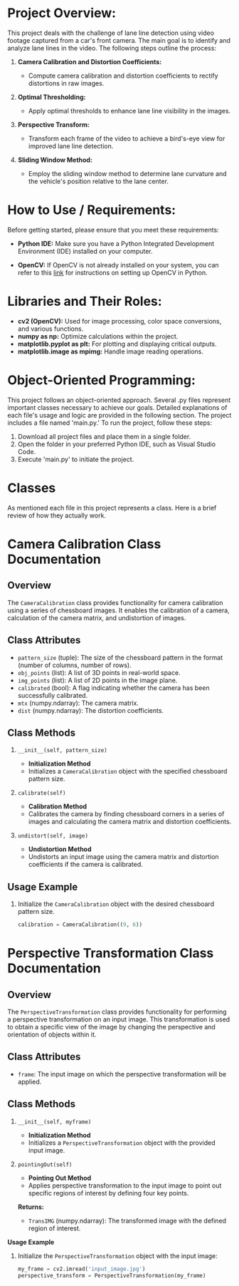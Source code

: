 # Project Overview:

This project deals with the challenge of lane line detection using video footage captured from a car's front camera. The main goal is to identify and analyze lane lines in the video. The following steps outline the process:

1. **Camera Calibration and Distortion Coefficients:**
   - Compute camera calibration and distortion coefficients to rectify distortions in raw images.

2. **Optimal Thresholding:**
   - Apply optimal thresholds to enhance lane line visibility in the images.

3. **Perspective Transform:**
   - Transform each frame of the video to achieve a bird's-eye view for improved lane line detection.

4. **Sliding Window Method:**
   - Employ the sliding window method to determine lane curvature and the vehicle's position relative to the lane center.

# How to Use / Requirements:

Before getting started, please ensure that you meet these requirements:

- **Python IDE:** Make sure you have a Python Integrated Development Environment (IDE) installed on your computer.

- **OpenCV:** If OpenCV is not already installed on your system, you can refer to this [link](https://pypi.org/project/opencv-python/) for instructions on setting up OpenCV in Python.

# Libraries and Their Roles:

- **cv2 (OpenCV):** Used for image processing, color space conversions, and various functions.
- **numpy as np:** Optimize calculations within the project.
- **matplotlib.pyplot as plt:** For plotting and displaying critical outputs.
- **matplotlib.image as mpimg:** Handle image reading operations.

# Object-Oriented Programming:

This project follows an object-oriented approach. Several .py files represent important classes necessary to achieve our goals. Detailed explanations of each file's usage and logic are provided in the following section. The project includes a file named 'main.py.' To run the project, follow these steps:

1. Download all project files and place them in a single folder.
2. Open the folder in your preferred Python IDE, such as Visual Studio Code.
3. Execute 'main.py' to initiate the project.


# Classes
As mentioned each file in this project represents a class. Here is a brief review of how they actually work.
# Camera Calibration Class Documentation

## Overview

The `CameraCalibration` class provides functionality for camera calibration using a series of chessboard images. It enables the calibration of a camera, calculation of the camera matrix, and undistortion of images.

## Class Attributes

- `pattern_size` (tuple): The size of the chessboard pattern in the format (number of columns, number of rows).
- `obj_points` (list): A list of 3D points in real-world space.
- `img_points` (list): A list of 2D points in the image plane.
- `calibrated` (bool): A flag indicating whether the camera has been successfully calibrated.
- `mtx` (numpy.ndarray): The camera matrix.
- `dist` (numpy.ndarray): The distortion coefficients.

## Class Methods

1. `__init__(self, pattern_size)`
   - **Initialization Method**
   - Initializes a `CameraCalibration` object with the specified chessboard pattern size.

2. `calibrate(self)`
   - **Calibration Method**
   - Calibrates the camera by finding chessboard corners in a series of images and calculating the camera matrix and distortion coefficients.

3. `undistort(self, image)`
   - **Undistortion Method**
   - Undistorts an input image using the camera matrix and distortion coefficients if the camera is calibrated.

## Usage Example

1. Initialize the `CameraCalibration` object with the desired chessboard pattern size.
   
   ```python
   calibration = CameraCalibration((9, 6))

# Perspective Transformation Class Documentation

## Overview

The `PerspectiveTransformation` class provides functionality for performing a perspective transformation on an input image. This transformation is used to obtain a specific view of the image by changing the perspective and orientation of objects within it.

## Class Attributes

- `frame`: The input image on which the perspective transformation will be applied.

## Class Methods

1. `__init__(self, myframe)`
    - **Initialization Method**
    - Initializes a `PerspectiveTransformation` object with the provided input image.

2. `pointingOut(self)`
    - **Pointing Out Method**
    - Applies perspective transformation to the input image to point out specific regions of interest by defining four key points.

    **Returns:**
    - `TransIMG` (numpy.ndarray): The transformed image with the defined region of interest.

**Usage Example**

1. Initialize the `PerspectiveTransformation` object with the input image:

   ```python
   my_frame = cv2.imread('input_image.jpg')
   perspective_transform = PerspectiveTransformation(my_frame)
   


